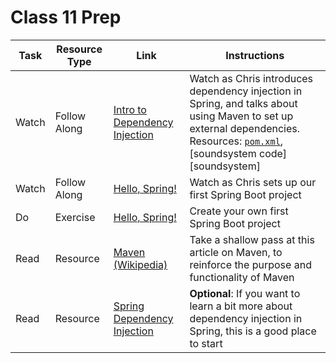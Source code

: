 # Class 11 Prep

Task | Resource Type | Link  | Instructions
--------------|------|------|-------------
Watch | Follow Along | [Intro to Dependency Injection][di-walkthrough] | Watch as Chris introduces dependency injection in Spring, and talks about using Maven to set up external dependencies. Resources: [`pom.xml`][pom], [soundsystem code][soundsystem]
Watch | Follow Along | [Hello, Spring!][hello-spring] | Watch as Chris sets up our first Spring Boot project
Do | Exercise | [Hello, Spring!][hello-spring-ex] | Create your own first Spring Boot project
Read | Resource | [Maven (Wikipedia)][wikipedia-maven] | Take a shallow pass at this article on Maven, to reinforce the purpose and functionality of Maven
Read | Resource | [Spring Dependency Injection][spring-di] | **Optional**: If you want to learn a bit more about dependency injection in Spring, this is a good place to start

[wikipedia-maven]: https://en.wikipedia.org/wiki/Apache_Maven
[spring-di]: http://www.vogella.com/tutorials/SpringDependencyInjection/article.html
[hello-spring]: https://youtu.be/Kgnr9oMpcx8
[hello-spring-ex]: ../../materials/exercises/hello-spring/
[di-walkthrough]: https://www.youtube.com/watch?v=lW6q9eNCUns
[pom]: https://github.com/LaunchCodeEducation/soundsystem/blob/master/pom.xml
[soundystem]: https://github.com/LaunchCodeEducation/soundsystem
